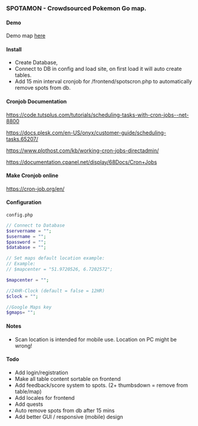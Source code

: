 ### SPOTAMON - Crowdsourced Pokemon Go map.

#### Demo
Demo map <a href="http://www.spotamon.com">here</a>

#### Install
- Create Database,
- Connect to DB in config and load site, on first load it will auto create tables. 
- Add 15 min interval cronjob for /frontend/spotscron.php to automatically remove spots from db.

#### Cronjob Documentation

https://code.tutsplus.com/tutorials/scheduling-tasks-with-cron-jobs--net-8800

https://docs.plesk.com/en-US/onyx/customer-guide/scheduling-tasks.65207/

https://www.plothost.com/kb/working-cron-jobs-directadmin/

https://documentation.cpanel.net/display/68Docs/Cron+Jobs

#### Make Cronjob online

https://cron-job.org/en/

#### Configuration

`config.php`
```php
// Connect to Database
$servername = "";
$username = "";
$password = "";
$database = "";

// Set maps default location example: 
// Example:
// $mapcenter = "51.9720526, 6.7202572";

$mapcenter = "";

//24HR-Clock (default = false = 12HR) 
$clock = "";

//Google Maps key
$gmaps= "";
```

#### Notes
- Scan location is intended for mobile use. Location on PC might be wrong!

#### Todo
- Add login/registration
- Make all table content sortable on frontend
- Add feedback/score system to spots. (2+ thumbsdown = remove from table/map)
- Add locales for frontend
- Add quests
- Auto remove spots from db after 15 mins
- Add better GUI / responsive (mobile) design
